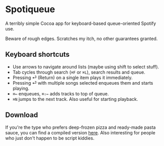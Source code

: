Spotiqueue
==========

A terribly simple Cocoa app for keyboard-based queue-oriented Spotify use.

Beware of rough edges. Scratches my itch, no other guarantees granted.

Keyboard shortcuts
------------------

* Use arrows to navigate around lists (maybe using shift to select stuff).
* Tab cycles through search (`⌘F` or `⌘L`), search results and queue.
* Pressing ⏎ (Return) on a single item plays it immediately.
* Pressing ⏎ with multiple songs selected enqueues them and starts playing.
* `⌘←` enqueues, `⌘⇧←` adds tracks to top of queue.
* `⌘N` jumps to the next track. Also useful for starting playback.

Download
--------

If you're the type who prefers deep-frozen pizza and ready-made pasta sauce, you can find a compiled version [here](http://www.denknerd.org/files/Spotiqueue.app.zip). Also interesting for people who just don't happen to be script kiddies.
